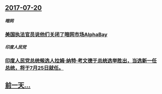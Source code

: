 ## [2017-07-20](/zh/news/2017/07/20/index.md)

##### 暗网
### [美国执法官员说他们关闭了暗网市场AlphaBay ](/zh/news/2017/07/20/美国执法官员说他们关闭了暗网市场AlphaBay.md)
##### 印度人民党
### [印度人民党总统候选人拉姆·纳特·考文德于总统选举胜出，当选新一任总统，将于7月25日就任。](/zh/news/2017/07/20/印度人民党总统候选人拉姆-纳特-考文德于总统选举胜出-当选新一任总统-将于7月25日就任.md)
## [前一天...](/zh/news/2017/07/19/index.md)

